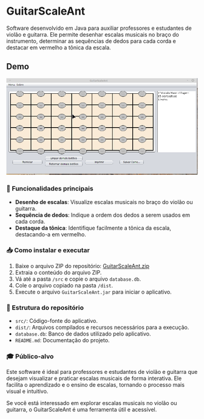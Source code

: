 # GuitarScaleAnt

Software desenvolvido em Java para auxiliar professores e estudantes de violão e guitarra. Ele permite desenhar escalas musicais no braço do instrumento, determinar as sequências de dedos para cada corda e destacar em vermelho a tônica da escala.

## Demo

![](demo.gif)

### 🔧 Funcionalidades principais

* **Desenho de escalas**: Visualize escalas musicais no braço do violão ou guitarra.
* **Sequência de dedos**: Indique a ordem dos dedos a serem usados em cada corda.
* **Destaque da tônica**: Identifique facilmente a tônica da escala, destacando-a em vermelho.

### 📥 Como instalar e executar

1. Baixe o arquivo ZIP do repositório: [GuitarScaleAnt.zip](https://github.com/IgorAvilaPereira/GuitarScaleAnt/archive/refs/heads/main.zip)
2. Extraia o conteúdo do arquivo ZIP.
3. Vá até a pasta `/src` e copie o arquivo `database.db`.
4. Cole o arquivo copiado na pasta `/dist`.
5. Execute o arquivo `GuitarScaleAnt.jar` para iniciar o aplicativo.

### 📂 Estrutura do repositório

* `src/`: Código-fonte do aplicativo.
* `dist/`: Arquivos compilados e recursos necessários para a execução.
* `database.db`: Banco de dados utilizado pelo aplicativo.
* `README.md`: Documentação do projeto.

### 🎓 Público-alvo

Este software é ideal para professores e estudantes de violão e guitarra que desejam visualizar e praticar escalas musicais de forma interativa. Ele facilita o aprendizado e o ensino de escalas, tornando o processo mais visual e intuitivo.

Se você está interessado em explorar escalas musicais no violão ou guitarra, o GuitarScaleAnt é uma ferramenta útil e acessível.

<!--

## Instalação/Execução

### Modo Gráfico

0) Extraia o zip baixado através do link https://github.com/IgorAvilaPereira/GuitarScaleAnt/archive/refs/heads/main.zip
1) Vá até a pasta **/src** e copie o arquivo **database.db**
2) Cole na pasta **/dist**
3) O executável **.jar** está na pasta **/dist**. 
4) Execute o arquivo clicando 2x no **.jar** da pasta **/dist**. 

## No terminal 

0) Extraia o zip baixado através do link https://github.com/IgorAvilaPereira/GuitarScaleAnt/archive/refs/heads/main.zip
1) Vá até a pasta **/src** e copie o arquivo **database.db**
2) Cole na pasta **/dist**
3) O executável **.jar** está na pasta **/dist**. 
4) Execute:
```
java -jar GuitarScaleAnt.jar 
```
-->
